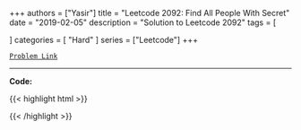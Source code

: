 
+++
authors = ["Yasir"]
title = "Leetcode 2092: Find All People With Secret"
date = "2019-02-05"
description = "Solution to Leetcode 2092"
tags = [
    
]
categories = [
    "Hard"
]
series = ["Leetcode"]
+++



[`Problem Link`](https://leetcode.com/problems/find-all-people-with-secret/description/)

---

**Code:**

{{< highlight html >}}

{{< /highlight >}}


